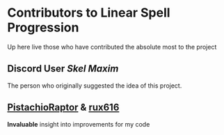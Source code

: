 # Contributors to Linear Spell Progression

Up here live those who have contributed the absolute most to the project

## Discord User *Skel Maxim*

The person who originally suggested the idea of this project.

## [PistachioRaptor](https://nexusmods.com/users/7101768) & [rux616](https://nexusmods.com/users/124191)

**Invaluable** insight into improvements for my code
